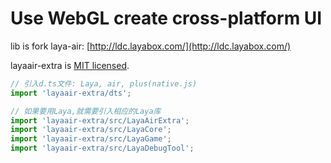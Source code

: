 # Use WebGL create cross-platform UI

lib is fork laya-air: [http://ldc.layabox.com/](http://ldc.layabox.com/)

layaair-extra is [MIT licensed](./LICENSE).

```js
// 引入d.ts文件: Laya, air, plus(native.js)
import 'layaair-extra/dts';

// 如果要用Laya,就需要引入相应的Laya库
import 'layaair-extra/src/LayaAirExtra';
import 'layaair-extra/src/LayaCore';
import 'layaair-extra/src/LayaGame';
import 'layaair-extra/src/LayaDebugTool';
